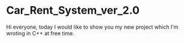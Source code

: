 # Car_Rent_System_ver_2.0
Hi everyone, today I would like to show you my new project which I'm wroting in C++ at free time.

